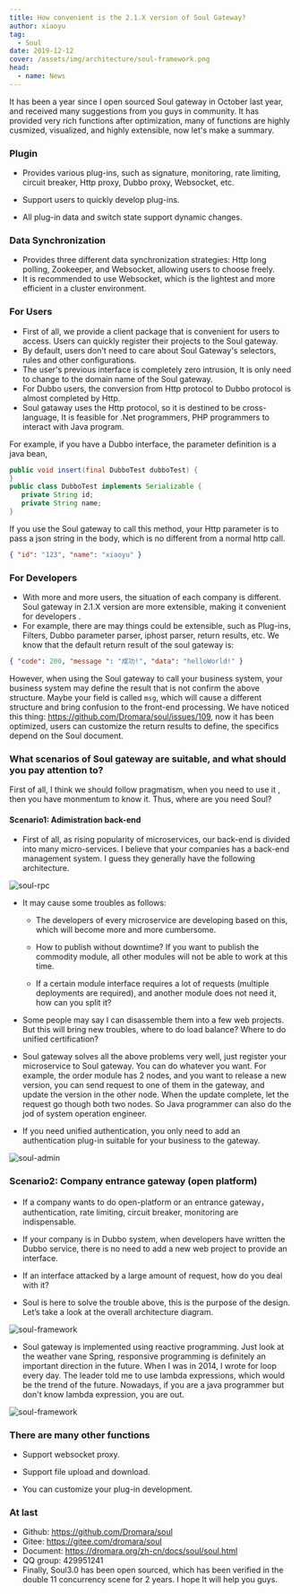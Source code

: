 ```yaml
---
title: How convenient is the 2.1.X version of Soul Gateway?
author: xiaoyu
tag:
  - Soul
date: 2019-12-12
cover: /assets/img/architecture/soul-framework.png
head:
  - name: News
---
```


It has been a year since I open sourced Soul gateway in October last year, and received many suggestions from you guys in community. It has provided very rich functions after optimization, many of functions are highly cusmized, visualized, and highly extensible, now let's make a summary.

### Plugin

- Provides various plug-ins, such as signature, monitoring, rate limiting, circuit breaker, Http proxy, Dubbo proxy, Websocket, etc.

- Support users to quickly develop plug-ins.

- All plug-in data and switch state support dynamic changes.

### Data Synchronization

- Provides three different data synchronization strategies: Http long polling, Zookeeper, and Websocket, allowing users to choose freely.
- It is recommended to use Websocket, which is the lightest and more efficient in a cluster environment.

### For Users

- First of all, we provide a client package that is convenient for users to access. Users can quickly register their projects to the Soul gateway.
- By default, users don't need to care about Soul Gateway's selectors, rules and other configurations.
- The user's previous interface is completely zero intrusion, It is only need to change to the domain name of the Soul gateway.
- For Dubbo users, the conversion from Http protocol to Dubbo protocol is almost completed by Http.
- Soul gataway uses the Http protocol, so it is destined to be cross-language, It is feasible for .Net programmers, PHP programmers to interact with Java program.

For example, if you have a Dubbo interface, the parameter definition is a java bean,

```java
public void insert(final DubboTest dubboTest) {
}
public class DubboTest implements Serializable {
   private String id;
   private String name;
}
```

If you use the Soul gateway to call this method, your Http parameter is to pass a json string in the body, which is no different from a normal http call.

```json
{ "id": "123", "name": "xiaoyu" }
```

### For Developers

- With more and more users, the situation of each company is different. Soul gateway in 2.1.X version are more extensible, making it convenient for developers .
- For example, there are may things could be extensible, such as Plug-ins, Filters, Dubbo parameter parser, iphost parser, return results, etc. We know that the default return result of the soul gateway is:

```json
{ "code": 200, "message ": "成功!", "data": "helloWorld!" }
```

However, when using the Soul gateway to call your business system, your business system may define the result that is not confirm the above structure. Maybe your field is called `msg`, which will cause a different structure and bring confusion to the front-end processing. We have noticed this thing: https://github.com/Dromara/soul/issues/109, now it has been optimized, users can customize the return results to define, the specifics depend on the Soul document.

### What scenarios of Soul gateway are suitable, and what should you pay attention to?

First of all, I think we should follow pragmatism, when you need to use it , then you have monmentum to know it. Thus, where are you need Soul?

#### Scenario1: Adimistration back-end

- First of all, as rising popularity of microservices, our back-end is divided into many micro-services. I believe that your companies has a back-end management system. I guess they generally have the following architecture.

![soul-rpc](/assets/img/architecture/soul-rpc.png)

- It may cause some troubles as follows:

  - The developers of every microservice are developing based on this, which will become more and more cumbersome.

  - How to publish without downtime? If you want to publish the commodity module, all other modules will not be able to work at this time.

  - If a certain module interface requires a lot of requests (multiple deployments are required), and another module does not need it, how can you split it?

- Some people may say I can disassemble them into a few web projects. But this will bring new troubles, where to do load balance? Where to do unified certification?
- Soul gateway solves all the above problems very well, just register your microservice to Soul gateway. You can do whatever you want. For example, the order module has 2 nodes, and you want to release a new version, you can send request to one of them in the gateway, and update the version in the other node. When the update complete, let the request go though both two nodes. So Java programmer can also do the jod of system operation engineer.
- If you need unified authentication, you only need to add an authentication plug-in suitable for your business to the gateway.

![soul-admin](/assets/img/architecture/soul-admin-1.png)

### Scenario2: Company entrance gateway (open platform)

- If a company wants to do open-platform or an entrance gateway， authentication, rate limiting, circuit breaker, monitoring are indispensable.

- If your company is in Dubbo system, when developers have written the Dubbo service, there is no need to add a new web project to provide an interface.

- If an interface attacked by a large amount of request, how do you deal with it?

- Soul is here to solve the trouble above, this is the purpose of the design. Let’s take a look at the overall architecture diagram.

![soul-framework](/assets/img/architecture/soul-framework.png)

- Soul gateway is implemented using reactive programming. Just look at the weather vane Spring, responsive programming is definitely an important direction in the future. When I was in 2014, I wrote for loop every day. The leader told me to use lambda expressions, which would be the trend of the future. Nowadays, if you are a java programmer but don't know lambda expression, you are out.

![soul-framework](/assets/img/architecture/soul-framework.png)

### There are many other functions

- Support websocket proxy.
- Support file upload and download.

- You can customize your plug-in development.

### At last

- Github: https://github.com/Dromara/soul
- Gitee: https://gitee.com/dromara/soul
- Document: https://dromara.org/zh-cn/docs/soul/soul.html
- QQ group: 429951241
- Finally, Soul3.0 has been open sourced, which has been verified in the double 11 concurrency scene for 2 years. I hope It will help you guys.

